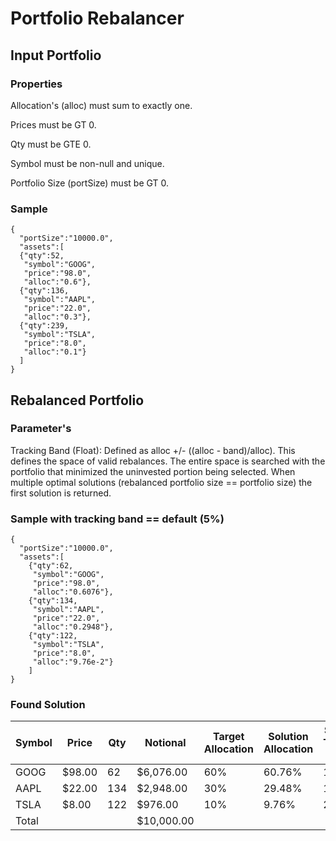 # Portfolio Rebalancer


## Input Portfolio

### Properties

Allocation's (alloc) must sum to exactly one.

Prices must be GT 0.

Qty must be GTE 0.

Symbol must be non-null and unique.

Portfolio Size (portSize) must be GT 0.

### Sample

```
{
  "portSize":"10000.0",
  "assets":[
  {"qty":52,
   "symbol":"GOOG",
   "price":"98.0",
   "alloc":"0.6"},
  {"qty":136,
   "symbol":"AAPL",
   "price":"22.0",
   "alloc":"0.3"},
  {"qty":239,
   "symbol":"TSLA",
   "price":"8.0",
   "alloc":"0.1"}
  ]
}
```

## Rebalanced Portfolio

### Parameter's

Tracking Band (Float): Defined as alloc +/- ((alloc - band)/alloc). This defines the space of valid rebalances. The entire space is searched with the portfolio that minimized the uninvested portion being selected. When multiple optimal solutions (rebalanced portfolio size == portfolio size) the first solution is returned.

### Sample with tracking band == default (5%)

```
{
  "portSize":"10000.0",
  "assets":[
    {"qty":62,
     "symbol":"GOOG",
     "price":"98.0",
     "alloc":"0.6076"},
    {"qty":134,
     "symbol":"AAPL",
     "price":"22.0",
     "alloc":"0.2948"},
    {"qty":122,
     "symbol":"TSLA",
     "price":"8.0",
     "alloc":"9.76e-2"}
    ]
}
```

### Found Solution

| Symbol | Price | Qty | Notional | Target Allocation | Solution Allocation | Solution Tracking Margin |
|--------|-------|-----|----------|-------------------|---------------------|--------------------------|
| GOOG | $98.00 | 62 | $6,076.00 | 60% | 60.76% | 1.25% |
| AAPL | $22.00 | 134 | $2,948.00 | 30% | 29.48% | 1.76% |
| TSLA | $8.00  | 122 | $976.00 | 10% | 9.76% | 2.46% |
| Total | | | $10,000.00 | | | |

